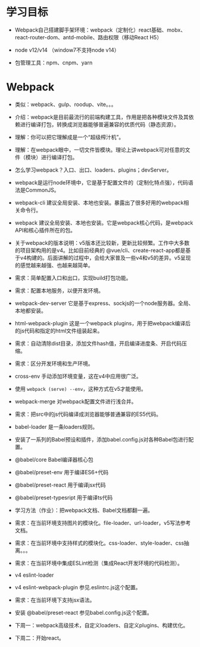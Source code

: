 # 学习目标

- Webpack自己搭建脚手架环境：webpack（定制化）react基础、mobx、react-router-dom、antd-mobile、路由权限（移动React H5）

- node v12/v14 （window7不支持node v14）
- 包管理工具：npm、cnpm、yarn

# Webpack

- 类似：webpack、gulp、roodup、vite。。。
- 介绍：webpack是目前最流行的前端构建工具，作用是把各种模块文件及其依赖进行编译打包，转换成浏览器能够普遍兼容的优质代码（静态资源）。
- 理解：你可以把它理解成是一个“超级榨汁机”。
- 理解：在webpack眼中，一切文件皆模块。理论上讲webpack可对任意的文件（模块）进行编译打包。

- 怎么学习webpack？入口、出口、loaders、plugins；devServer。
- webpack是运行node环境中，它是基于配置文件的（定制化特点强），代码语法是CommonJS。

- webpack-cli  建议全局安装、本地也安装。暴露出了很多好用的webpack相关命令行。
- webpack  建议全局安装、本地也安装。它是webpack核心代码，是webpack API和核心插件所在的包。

- 关于webpack的版本说明：v5版本还比较新，更新比较频繁。工作中大多数的项目架构用的是v4。比如目前经典的 @vue/cli、create-react-app都是基于v4构建的。后面讲解的过程中，会给大家普及一些v4和v5的差异。v5呈现的感觉越来越强、也越来越简单。

- 需求：简单配置入口和出口，实现build打包功能。

- 需求：配置本地服务，以便开发环境。
- webpack-dev-server 它是基于express、sockjs的一个node服务器。全局、本地都安装。
- html-webpack-plugin 这是一个webpack plugins，用于把webpack编译后的js代码和指定的html文件组装起来。

- 需求：自动清除dist目录，添加文件hash值，开启编译进度条、开启代码压缩。

- 需求：区分开发环境和生产环境。
- cross-env 手动添加环境变量，这在v4中应用很广泛。
- 使用 `webpack (serve) --env`，这种方式在v5才能使用。
- webpack-merge 对webpack配置文件进行浅合并。

- 需求：把src中的js代码编译成浏览器能够普通兼容的ES5代码。
- babel-loader 是一条loaders规则。
- 安装了一系列的Babel预设和插件，添加babel.config.js对各种Babel包进行配置。
- @babel/core  Babel编译器核心包
- @babel/preset-env  用于编译ES6+代码
- @babel/preset-react  用于编译jsx代码
- @babel/preset-typesript  用于编译ts代码

- 学习方法（作业）：把webpack文档、Babel文档都翻一遍。

- 需求：在当前环境支持图片的模块化。file-loader、url-loader，v5写法参考文档。

- 需求：在当前环境中支持样式的模块化。css-loader、style-loader、css抽离。。。

- 需求：在当前环境中集成ESLint检测（集成React开发环境的代码检测）。
- v4   eslint-loader
- v4   eslint-webpack-plugin  参见.eslintrc.js这个配置。

- 需求：在当前环境下支持jsx语法。
- 安装 @babel/preset-react  参见babel.config.js这个配置。

- 下周一：webpack高级技术，自定义loaders、自定义plugins、构建优化。
- 下周二：开始react。
